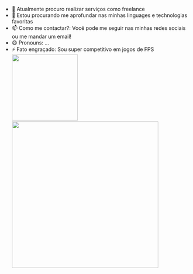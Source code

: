 



- 🔭 Atualmente procuro realizar serviços como freelance
- 🌱 Estou procurando me aprofundar nas minhas linguages e technologias favoritas
- 📫 Como me contactar?: Você pode me seguir nas minhas redes sociais ou me mandar um email!
- 😄 Pronouns: ...
- ⚡ Fato engraçado: Sou super competitivo em jogos de FPS
<img height="180em" src="https://github-readme-stats.vercel.app/api?username=LucasBaitz&show_icons=true&hide_border=true&&count_private=true&include_all_commits=true" /><img width="400px" align="left" src="https://github-readme-stats.vercel.app/api/top-langs/?username=LucasBaitz&hide=html&layout=compact&theme=buefy" />
